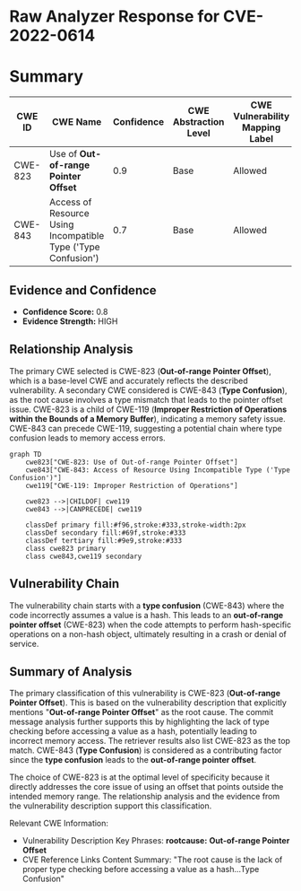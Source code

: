 # Raw Analyzer Response for CVE-2022-0614

# Summary
| CWE ID | CWE Name | Confidence | CWE Abstraction Level | CWE Vulnerability Mapping Label | CWE-Vulnerability Mapping Notes |
|---|---|---|---|---|---|
| CWE-823 | Use of **Out-of-range Pointer Offset** | 0.9 | Base | Allowed | Primary CWE |
| CWE-843 | Access of Resource Using Incompatible Type ('Type Confusion') | 0.7 | Base | Allowed | Secondary Candidate |

## Evidence and Confidence

*   **Confidence Score:** 0.8
*   **Evidence Strength:** HIGH

## Relationship Analysis
The primary CWE selected is CWE-823 (**Out-of-range Pointer Offset**), which is a base-level CWE and accurately reflects the described vulnerability. A secondary CWE considered is CWE-843 (**Type Confusion**), as the root cause involves a type mismatch that leads to the pointer offset issue. CWE-823 is a child of CWE-119 (**Improper Restriction of Operations within the Bounds of a Memory Buffer**), indicating a memory safety issue. CWE-843 can precede CWE-119, suggesting a potential chain where type confusion leads to memory access errors.

```mermaid
graph TD
    cwe823["CWE-823: Use of Out-of-range Pointer Offset"]
    cwe843["CWE-843: Access of Resource Using Incompatible Type ('Type Confusion')"]
    cwe119["CWE-119: Improper Restriction of Operations"]
    
    cwe823 -->|CHILDOF| cwe119
    cwe843 -->|CANPRECEDE| cwe119
    
    classDef primary fill:#f96,stroke:#333,stroke-width:2px
    classDef secondary fill:#69f,stroke:#333
    classDef tertiary fill:#9e9,stroke:#333
    class cwe823 primary
    class cwe843,cwe119 secondary
```

## Vulnerability Chain
The vulnerability chain starts with a **type confusion** (CWE-843) where the code incorrectly assumes a value is a hash. This leads to an **out-of-range pointer offset** (CWE-823) when the code attempts to perform hash-specific operations on a non-hash object, ultimately resulting in a crash or denial of service.

## Summary of Analysis
The primary classification of this vulnerability is CWE-823 (**Out-of-range Pointer Offset**). This is based on the vulnerability description that explicitly mentions "**Out-of-range Pointer Offset**" as the root cause. The commit message analysis further supports this by highlighting the lack of type checking before accessing a value as a hash, potentially leading to incorrect memory access. The retriever results also list CWE-823 as the top match. CWE-843 (**Type Confusion**) is considered as a contributing factor since the **type confusion** leads to the **out-of-range pointer offset**.

The choice of CWE-823 is at the optimal level of specificity because it directly addresses the core issue of using an offset that points outside the intended memory range. The relationship analysis and the evidence from the vulnerability description support this classification.

Relevant CWE Information:
- Vulnerability Description Key Phrases: **rootcause:** **Out-of-range Pointer Offset**
- CVE Reference Links Content Summary: "The root cause is the lack of proper type checking before accessing a value as a hash...Type Confusion"